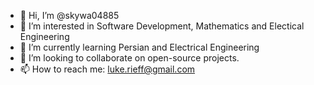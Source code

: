 - 👋 Hi, I’m @skywa04885
- 👀 I’m interested in Software Development, Mathematics and Electical Engineering
- 🌱 I’m currently learning Persian and Electrical Engineering
- 💞️ I’m looking to collaborate on open-source projects.
- 📫 How to reach me: luke.rieff@gmail.com

<!---
skywa04885/skywa04885 is a ✨ special ✨ repository because its `README.md` (this file) appears on your GitHub profile.
You can click the Preview link to take a look at your changes.
--->
